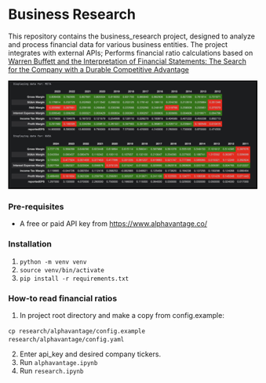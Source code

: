 # Business Research
This repository contains the business_research project, designed to analyze and process financial data for various business entities. 
The project integrates with external APIs; Performs financial ratio calculations based on [Warren Buffett and the Interpretation of Financial Statements: The Search for the Company with a Durable Competitive Advantage](https://www.goodreads.com/book/show/4427672-warren-buffett-and-the-interpretation-of-financial-statements)

<img src="./example.png" alt="Alt text" style="border: 2px solid black;"/>

### Pre-requisites
- A free or paid API key from https://www.alphavantage.co/

### Installation
1. `python -m venv venv`
2. `source venv/bin/activate`
3. `pip install -r requirements.txt`

### How-to read financial ratios
1. In project root directory and make a copy from config.example:

`cp research/alphavantage/config.example research/alphavantage/config.yaml`

2. Enter api_key and desired company tickers.
3. Run `alphavantage.ipynb`
4. Run `research.ipynb` 
